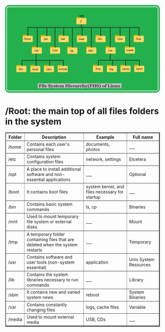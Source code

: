 <img src="../images/linux-filesystem-hierarchy.png" width="550px" heighht="550px">

# /Root: the main top of all files folders in the system

<table border="2" style="border-collapse:collapse; width:100%;">
  <tr>
    <th>Folder</th>
    <th>Description</th>
    <th>Example</th>
    <th>Full name</th>
  </tr>
  <tr>
    <td>/home</td>
    <td>Contains each user's personal files</td>
    <td>documents, photos</td>
    <td>___</td>
  </tr>
  <tr>
    <td>/etc</td>
    <td>Contains system configuration files</td>
    <td>network, settings</td>
    <td>Etcetera</td>
  </tr>
  <tr>
    <td>/opt</td>
    <td>A place to install additional software and non-essential applications</td>
    <td>___</td>
    <td>Optional</td>
  </tr>
  <tr>
    <td>/boot</td>
    <td>It contains boot files</td>
    <td>system kernel, and files necessary for startup</td>
    <td>___</td>
  </tr>
  <tr>
    <td>/bin</td>
    <td>Contains basic system commands</td>
    <td>ls, cp</td>
    <td>Binaries</td>
  </tr>
  <tr>
    <td>/mnt</td>
    <td>Used to mount temporary file system or external disks</td>
    <td>___</td>
    <td>Mount</td>
  </tr>
  <tr>
    <td>/tmp</td>
    <td>A temporary folder containing files that are deleted when the system restarts</td>
    <td>___</td>
    <td>Temporary</td>
  </tr>
  <tr>
    <td>/usr</td>
    <td>Contains software and user tools (non-system essential)</td>
    <td>application</td>
    <td>Unix System Resources</td>
  </tr>
  <tr>
    <td>/lib</td>
    <td>Contains the system libraries necessary to run commands</td>
    <td>___</td>
    <td>Library</td>
  </tr>
  <tr>
    <td>/sbin</td>
    <td>It contains new and varied system news</td>
    <td>reboot</td>
    <td>System Binaries</td>
  </tr>
  <tr>
    <td>/var</td>
    <td>Contains constantly changing files</td>
    <td>logs, cache files</td>
    <td>Variable</td>
  </tr>
  <tr>
    <td>/media</td>
    <td>Used to mount external media</td>
    <td>USB, CDs</td>
    <td>___</td>
  </tr>
</table>
